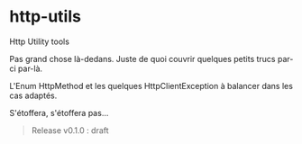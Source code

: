 # http-utils

Http Utility tools

Pas grand chose là-dedans. Juste de quoi couvrir quelques petits trucs par-ci par-là.

L'Enum HttpMethod et les quelques HttpClientException à balancer dans les cas adaptés.

S'étoffera, s'étoffera pas...

> Release v0.1.0 : draft
